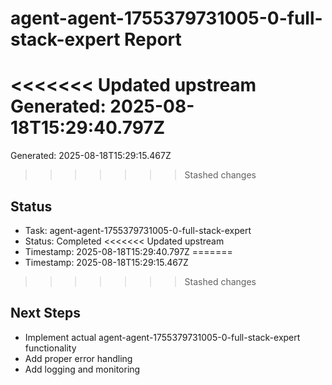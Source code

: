 # agent-agent-1755379731005-0-full-stack-expert Report

<<<<<<< Updated upstream
Generated: 2025-08-18T15:29:40.797Z
=======
Generated: 2025-08-18T15:29:15.467Z
>>>>>>> Stashed changes

## Status
- Task: agent-agent-1755379731005-0-full-stack-expert
- Status: Completed
<<<<<<< Updated upstream
- Timestamp: 2025-08-18T15:29:40.797Z
=======
- Timestamp: 2025-08-18T15:29:15.467Z
>>>>>>> Stashed changes

## Next Steps
- Implement actual agent-agent-1755379731005-0-full-stack-expert functionality
- Add proper error handling
- Add logging and monitoring
